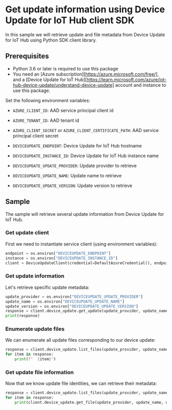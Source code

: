 # Get update information using Device Update for IoT Hub client SDK

In this sample we will retrieve update and file metadata from Device Update for IoT Hub using Python SDK client library.

## Prerequisites

* Python 3.6 or later is required to use this package
* You need an [Azure subscription][https://azure.microsoft.com/free/], and a [Device Update for IoT Hub][https://learn.microsoft.com/azure/iot-hub-device-update/understand-device-update] 
account and instance to use this package.

Set the following environment variables:

- `AZURE_CLIENT_ID`: AAD service principal client id
- `AZURE_TENANT_ID`: AAD tenant id
- `AZURE_CLIENT_SECRET` or `AZURE_CLIENT_CERTIFICATE_PATH`: AAD service principal client secret

- `DEVICEUPDATE_ENDPOINT`: Device Update for IoT Hub hostname
- `DEVICEUPDATE_INSTANCE_ID`: Device Update for IoT Hub instance name
- `DEVICEUPDATE_UPDATE_PROVIDER`: Update provider to retrieve
- `DEVICEUPDATE_UPDATE_NAME`: Update name to retrieve
- `DEVICEUPDATE_UPDATE_VERSION`: Update version to retrieve

## Sample

The sample will retrieve several update information from Device Update for IoT Hub.

### Get update client

First we need to instantiate service client (using environment variables):

``` python
endpoint = os.environ["DEVICEUPDATE_ENDPOINT"]
instance = os.environ["DEVICEUPDATE_INSTANCE_ID"]
client = DeviceUpdateClient(credential=DefaultAzureCredential(), endpoint=endpoint, instance_id=instance)
```

### Get update information

Let's retrieve specific update metadata:

``` python
update_provider = os.environ["DEVICEUPDATE_UPDATE_PROVIDER"]
update_name = os.environ["DEVICEUPDATE_UPDATE_NAME"]
update_version = os.environ["DEVICEUPDATE_UPDATE_VERSION"]
response = client.device_update.get_update(update_provider, update_name, update_version)
print(response)
```

### Enumerate update files

We can enumerate all update files corresponding to our device update:

``` python
response = client.device_update.list_files(update_provider, update_name, update_version)
for item in response:
    print(f"  {item}")
```

### Get update file information

Now that we know update file identities, we can retrieve their metadata:

``` python
response = client.device_update.list_files(update_provider, update_name, update_version)
for item in response:
    print(client.device_update.get_file(update_provider, update_name, update_version, item))
```
